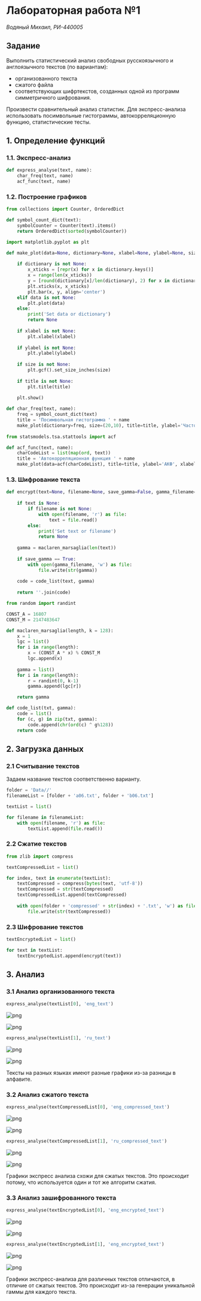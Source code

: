 
# Лабораторная работа №1

*Водяный Михаил, РИ-440005*

## Задание
Выполнить статистический анализ свободных русскоязычного и англоязычного текстов (по вариантам):
* организованного текста
* сжатого файла
* соответствующих шифртекстов, созданных одной из программ симметричного шифрования.

Произвести сравнительный анализ статистик. Для экспресс-анализа использовать посимвольные гистограммы, автокорреляционную функцию, статистические тесты.

## 1. Определение функций

### 1.1. Экспресс-анализ


```python
def express_analyse(text, name):
    char_freq(text, name)
    acf_func(text, name)
```

### 1.2. Построение графиков


```python
from collections import Counter, OrderedDict

def symbol_count_dict(text):
    symbolCounter = Counter(text).items()
    return OrderedDict(sorted(symbolCounter))

import matplotlib.pyplot as plt

def make_plot(data=None, dictionary=None, xlabel=None, ylabel=None, size=None, title=None):
    
    if dictionary is not None:
        x_xticks = [repr(x) for x in dictionary.keys()]
        x = range(len(x_xticks))
        y = [round(dictionary[x]/len(dictionary), 2) for x in dictionary]
        plt.xticks(x, x_xticks)
        plt.bar(x, y, align='center')  
    elif data is not None:
        plt.plot(data)
    else:
        print('Set data or dictionary')
        return None
        
    if xlabel is not None:
        plt.xlabel(xlabel)
        
    if ylabel is not None:
        plt.ylabel(ylabel)
    
    if size is not None:
        plt.gcf().set_size_inches(size)
        
    if title is not None:
        plt.title(title)
        
    plt.show()
```


```python
def char_freq(text, name):
    freq = symbol_count_dict(text)
    title = 'Посимвольная гистограмма ' + name
    make_plot(dictionary=freq, size=(20,10), title=title, ylabel='Частота (%)')
    
from statsmodels.tsa.stattools import acf

def acf_func(text, name):
    charCodeList = list(map(ord, text))
    title = 'Автокорреляционная функция ' + name
    make_plot(data=acf(charCodeList), title=title, ylabel='АКФ', xlabel='t-dt')
```

### 1.3. Шифрование текста


```python
def encrypt(text=None, filename=None, save_gamma=False, gamma_filename=None):
    
    if text is None:
        if filename is not None:
            with open(filename, 'r') as file:
                text = file.read()
        else:
            print('Set text or filename')
            return None
               
    gamma = maclaren_marsaglia(len(text))
    
    if save_gamma == True:
        with open(gamma_filename, 'w') as file:
            file.write(str(gamma))
    
    code = code_list(text, gamma)
        
    return ''.join(code)

from random import randint

CONST_A = 16807
CONST_M = 2147483647

def maclaren_marsaglia(length, k = 128): 
    x = 1
    lgc = list()
    for i in range(length):     
        x = (CONST_A * x) % CONST_M      
        lgc.append(x)
        
    gamma = list()
    for i in range(length):
        r = randint(0, k-1)
        gamma.append(lgc[r])

    return gamma

def code_list(txt, gamma):
    code = list()
    for (c, g) in zip(txt, gamma):
        code.append(chr(ord(c) ^ g%128))
    return code
```

## 2. Загрузка данных

### 2.1 Считывание текстов

Задаем название текстов соответственно варианту.


```python
folder = 'Data//'
filenameList = [folder + 'a06.txt', folder + 'b06.txt']
```


```python
textList = list()

for filename in filenameList:
    with open(filename, 'r') as file:
        textList.append(file.read())
```

### 2.2 Сжатие текстов


```python
from zlib import compress

textCompressedList = list()

for index, text in enumerate(textList):
    textCompressed = compress(bytes(text, 'utf-8'))
    textCompressed = str(textCompressed)    
    textCompressedList.append(textCompressed)
    
    with open(folder + 'compressed' + str(index) + '.txt', 'w') as file:
        file.write(str(textCompressed))
```

### 2.3 Шифрование текстов


```python
textEncryptedList = list()

for text in textList:
    textEncryptedList.append(encrypt(text))
```

## 3. Анализ

### 3.1 Анализ организованного текста


```python
express_analyse(textList[0], 'eng_text')
```


![png](output_22_0.png)



![png](output_22_1.png)



```python
express_analyse(textList[1], 'ru_text')
```


![png](output_23_0.png)



![png](output_23_1.png)


Тексты на разных языках имеют разные графики из-за разницы в алфавите.

### 3.2 Анализ сжатого текста


```python
express_analyse(textCompressedList[0], 'eng_compressed_text')
```


![png](output_26_0.png)



![png](output_26_1.png)



```python
express_analyse(textCompressedList[1], 'ru_compressed_text')
```


![png](output_27_0.png)



![png](output_27_1.png)


Графики экспресс анализа схожи для сжатых текстов. Это происходит потому, что используется один и тот же алгоритм сжатия.

### 3.3 Анализ зашифрованного текста


```python
express_analyse(textEncryptedList[0], 'eng_encrypted_text')
```


![png](output_30_0.png)



![png](output_30_1.png)



```python
express_analyse(textEncryptedList[1], 'eng_encrypted_text')
```


![png](output_31_0.png)



![png](output_31_1.png)


Графики экспресс-анализа для различных текстов отличаются, в отличие от сжатых текстов. Это происходит из-за генерации уникальной гаммы для каждого текста.
